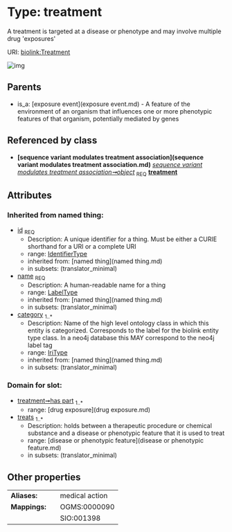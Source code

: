 
# Type: treatment


A treatment is targeted at a disease or phenotype and may involve multiple drug 'exposures'

URI: [biolink:Treatment](https://w3id.org/biolink/vocab/Treatment)


![img](http://yuml.me/diagram/nofunky;dir:TB/class/\[SequenceVariantModulatesTreatmentAssociation]-%20object%201..1>\[Treatment&#124;id(i):identifier_type;name(i):label_type;category(i):iri_type%20%2B],%20\[ExposureEvent]^-\[Treatment])

## Parents

 *  is_a: [exposure event](exposure event.md) - A feature of the environment of an organism that influences one or more phenotypic features of that organism, potentially mediated by genes

## Referenced by class

 *  **[sequence variant modulates treatment association](sequence variant modulates treatment association.md)** *[sequence variant modulates treatment association➞object](sequence_variant_modulates_treatment_association_object.md)*  <sub>REQ</sub>  **[treatment](treatment.md)**

## Attributes


### Inherited from named thing:

 * [id](id.md)  <sub>REQ</sub>
    * Description: A unique identifier for a thing. Must be either a CURIE shorthand for a URI or a complete URI
    * range: [IdentifierType](type/IdentifierType.md)
    * inherited from: [named thing](named thing.md)
    * in subsets: (translator_minimal)
 * [name](name.md)  <sub>REQ</sub>
    * Description: A human-readable name for a thing
    * range: [LabelType](type/LabelType.md)
    * inherited from: [named thing](named thing.md)
    * in subsets: (translator_minimal)
 * [category](category.md)  <sub>1..*</sub>
    * Description: Name of the high level ontology class in which this entity is categorized. Corresponds to the label for the biolink entity type class. In a neo4j database this MAY correspond to the neo4j label tag
    * range: [IriType](type/IriType.md)
    * inherited from: [named thing](named thing.md)
    * in subsets: (translator_minimal)

### Domain for slot:

 * [treatment➞has part](treatment_has_part.md)  <sub>1..*</sub>
    * range: [drug exposure](drug exposure.md)
 * [treats](treats.md)  <sub>1..*</sub>
    * Description: holds between a therapeutic procedure or chemical substance and a disease or phenotypic feature that it is used to treat
    * range: [disease or phenotypic feature](disease or phenotypic feature.md)
    * in subsets: (translator_minimal)

## Other properties

|  |  |  |
| --- | --- | --- |
| **Aliases:** | | medical action |
| **Mappings:** | | OGMS:0000090 |
|  | | SIO:001398 |


